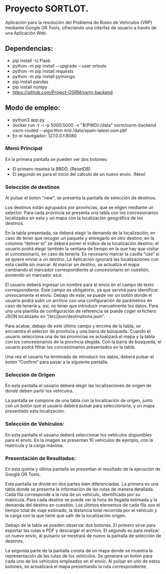 # **Proyecto SORTLOT.**

Aplicación para la resolución del Problema de Ruteo de Vehículos (VRP) mediante Google OR Tools, ofreciendo una interfaz de usuario a través de una Aplicación Web.

## **Dependencias:**

* pip install -U Flask
* python -m pip install --upgrade --user ortools
* python -m pip install requests
* python -m pip install pymongo
* pip install pandas
* pip install numpy
* https://github.com/Project-OSRM/osrm-backend

## **Modo de empleo:**

* python3 app.py
* docker run -t -i -p 5000:5000 -v "${PWD}:/data" osrm/osrm-backend osrm-routed --algorithm mld /data/spain-latest.osm.pbf
* En el navegador: 127.0.0.1:8080

### Menú Principal

En la primera pantalla se pueden ver dos botones:

* El primero resetea la BBDD. (ResetDB)
* El segundo es para el inicio del cálculo de un nuevo envío. (New)

### Selección de destinos

Al pulsar el boton "new", se presenta la pantalla de selección de destinos.

Los destinos están agrupados por provincias, que se eligen mediante un selector. Para cada provincia se presenta una tabla con los concesionarios localizados en esta y un mapa con la localización geográfica de los destinos.

En la tabla presentada, se deberá elegir la demanda de la localización; en caso de tener que recoger un paquete y entregarlo en otro destino, en la columna “deliver to” se deberá poner el índice de la localización destino; el usuario podrá elegir también la ventana de tiempo en la que hay que visitar el concesionario, en caso de tenerla. Es necesario marcar la casilla “use” si se quiere enviar a un destino. La Aplicación ignorará las localizaciones con esta casilla sin marcar. Al marcar un destino, se actualiza el mapa cambiando el marcador correspondiente al concesionario en cuestión, poniendo un marcador azul.

El usuario deberá ingresar un nombre para el envío en el campo de texto correspondiente. Este campo es obligatorio, ya que servirá para identificar unívocamente el envío. Debajo de este, se puede ver un botón donde el usuario podrá subir un archivo con una configuración de parámetros en caso de tenerla y, así, no tener que introducir manualmente los datos. Para una una plantilla de configuración de referencia se puede coger el fichero JSON localizado en “/src/json/destinations.json”.

Para acabar, debajo de este último campo y encima de la tabla, se encuentra el selector de provincia y una barra de búsqueda. Cuando el usuario selecciona una de las provincias se actualizará el mapa y la tabla con los concesionarios de la provincia elegida. Con la barra de búsqueda, el usuario podrá filtrar los concesionarios presentados en la tabla.

Una vez el usuario ha terminado de introducir los datos, deberá pulsar el botón “Confirm” para pasar a la siguiente pantalla.

### Selección de Origen

En esta pantalla el usuario deberá elegir las localizaciones de origen de donde deben partir los vehículos.

La pantalla se compone de una tabla con la localización de origen, junto con un botón que el usuario deberá pulsar para seleccionarla, y un mapa presentado esta localización.

### Selección de Vehículos:

En esta pantalla el usuario deberá seleccionar los vehículos disponibles para el envío. En la imagen se presentan 10 vehículos de ejemplo, con la matrícula y la carga máxima.

### Presentación de Resultados:

En esta quinta y última pantalla se presentan el resultado de la ejecución de Google OR Tools.

Esta pantalla se divide en dos partes bien diferenciadas. La primera es una tabla donde se presenta la información de las rutas de manera detallada. Cada fila corresponde a la ruta de un vehículo, identificado por su matrícula. Para cada destino se puede ver la hora de llegada estimada y la demanda del destino en cuestión. Los últimos elementos de cada fila son el tiempo total de viaje estimado, la distancia total recorrida por el vehículo y la carga con la que tiene que salir de la localización origen.

Debajo de la tabla se pueden observar dos botones. El primero sirve para exportar las rutas a PDF y descargar el archivo. El segundo es para realizar un nuevo envío, al pulsarlo se mostrará de nuevo la pantalla de selección de destinos.

La segunda parte de la pantalla consta de un mapa donde se muestra la representación de las rutas de los vehículos. Se generará un botón para cada uno de los vehículos empleados en el envío. Al pulsar en uno de estos botones, se actualizará el mapa presentando la ruta correspondiente.
